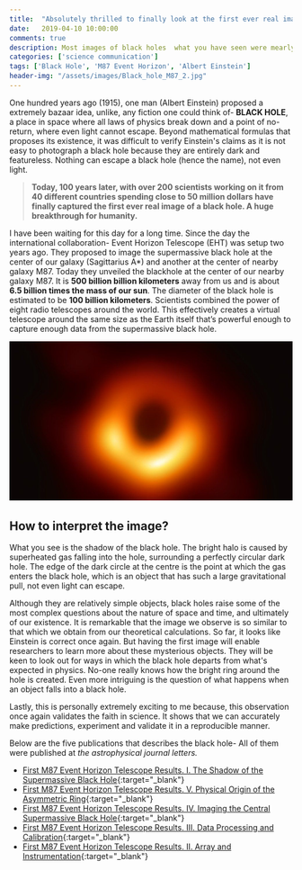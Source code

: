 ```yaml
---
title:  "Absolutely thrilled to finally look at the first ever real image of black hole"
date:   2019-04-10 10:00:00
comments: true
description: Most images of black holes  what you have seen were mearly illustrations until now. We have finally managed to capture the real image of a black hole.
categories: ['science communication']
tags: ['Black Hole', 'M87 Event Horizon', 'Albert Einstein']
header-img: "/assets/images/Black_hole_M87_2.jpg"
---
```

One hundred years ago (1915), one man (Albert Einstein) proposed a extremely bazaar idea, unlike, any fiction one could think of- **BLACK HOLE**, a place in space where all laws of physics break down and a point of no-return, where even light cannot escape. Beyond mathematical formulas that proposes its existence, it was difficult to verify Einstein's claims as it is not easy to photograph a black hole because they are entirely dark and featureless. Nothing can escape a black hole (hence the name), not even light.

> **Today, 100 years later, with over 200 scientists working on it from 40 different countries spending close to 50 million dollars have finally captured the first ever real image of a black hole. A huge breakthrough for humanity.**

I have been waiting for this day for a long time. Since the day the international collaboration- Event Horizon Telescope (EHT) was setup two years ago. They proposed to image the supermassive black hole at the center of our galaxy (Sagittarius A*) and another at the center of nearby galaxy M87. Today they unveiled the blackhole at the center of our nearby galaxy M87. It is **500 billion billion kilometers** away from us and is about **6.5 billion times the mass of our sun**. The diameter of the black hole is estimated to be **100 billion kilometers**. Scientists combined the power of eight radio telescopes around the world. This effectively creates a virtual telescope around the same size as the Earth itself that’s powerful enough to capture enough data from the supermassive black hole.

![First M87 Event Horizon Black hole Image](/assets/images/Black_hole_M87_1.jpg)

## How to interpret the image?

What you see is the shadow of the black hole. The bright halo is caused by superheated gas falling into the hole, surrounding a perfectly circular dark hole. The edge of the dark circle at the centre is the point at which the gas enters the black hole, which is an object that has such a large gravitational pull, not even light can escape.

Although they are relatively simple objects, black holes raise some of the most complex questions about the nature of space and time, and ultimately of our existence. It is remarkable that the image we observe is so similar to that which we obtain from our theoretical calculations. So far, it looks like Einstein is correct once again. But having the first image will enable researchers to learn more about these mysterious objects. They will be keen to look out for ways in which the black hole departs from what's expected in physics. No-one really knows how the bright ring around the hole is created. Even more intriguing is the question of what happens when an object falls into a black hole.

Lastly, this is personally extremely exciting to me because, this observation once again validates the faith in science. It shows that we can accurately make predictions, experiment and validate it in a reproducible manner.

Below are the five publications that describes the black hole- All of them were published at *the astrophysical journal letters.*

- [First M87 Event Horizon Telescope Results. I. The Shadow of the Supermassive Black Hole](https://iopscience.iop.org./article/10.3847/2041-8213/ab0ec7){:target="_blank"}
- [First M87 Event Horizon Telescope Results. V. Physical Origin of the Asymmetric Ring](https://iopscience.iop.org/article/10.3847/2041-8213/ab0f43){:target="_blank"}
- [First M87 Event Horizon Telescope Results. IV. Imaging the Central Supermassive Black Hole](https://iopscience.iop.org/article/10.3847/2041-8213/ab0e85){:target="_blank"}
- [First M87 Event Horizon Telescope Results. III. Data Processing and Calibration](https://iopscience.iop.org/article/10.3847/2041-8213/ab0c57){:target="_blank"}
- [First M87 Event Horizon Telescope Results. II. Array and Instrumentation](https://iopscience.iop.org/article/10.3847/2041-8213/ab0c96){:target="_blank"}
